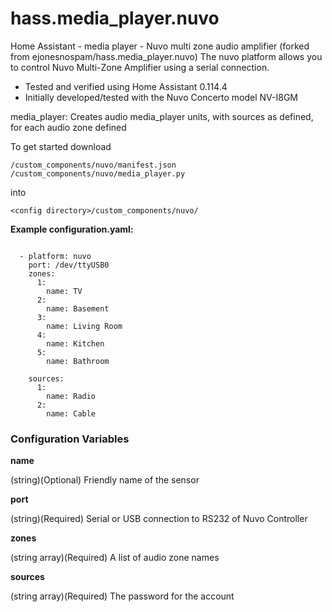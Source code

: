 # hass.media_player.nuvo
Home Assistant - media player - Nuvo multi zone audio amplifier (forked from ejonesnospam/hass.media_player.nuvo)
The nuvo platform allows you to control Nuvo Multi-Zone Amplifier using a serial connection.


- Tested and verified using Home Assistant 0.114.4
- Initially developed/tested with the Nuvo Concerto model NV-I8GM



media_player:
Creates audio media_player units, with sources as defined, for each audio zone defined


To get started download
```
/custom_components/nuvo/manifest.json
/custom_components/nuvo/media_player.py
```
into
```
<config directory>/custom_components/nuvo/
```

**Example configuration.yaml:**

```yawl

  - platform: nuvo
    port: /dev/ttyUSB0
    zones:
      1:
        name: TV
      2:
        name: Basement
      3:
        name: Living Room
      4:
        name: Kitchen
      5:
        name: Bathroom
        
    sources:
      1:
        name: Radio
      2:
        name: Cable

```
### Configuration Variables

**name**

  (string)(Optional) Friendly name of the sensor

**port**

  (string)(Required) Serial or USB connection to RS232 of Nuvo Controller

**zones**

  (string array)(Required) A list of audio zone names
  
**sources**

(string array)(Required) The password for the account


